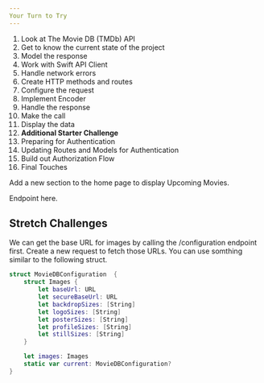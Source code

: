 ```yaml
---
Your Turn to Try
---
```



1. Look at The Movie DB (TMDb) API
1. Get to know the current state of the project
1. Model the response
1. Work with Swift API Client
1. Handle network errors
1. Create HTTP methods and routes
1. Configure the request
1. Implement Encoder
1. Handle the response
1. Make the call
1. Display the data
1. **Additional Starter Challenge**
1. Preparing for Authentication
1. Updating Routes and Models for Authentication
1. Build out Authorization Flow
1. Final Touches

Add a new section to the home page to display Upcoming Movies.

Endpoint here.

## Stretch Challenges

We can get the base URL for images by calling the /configuration endpoint first. Create a new request to fetch those URLs. You can use somthing similar to the following struct.

```Swift
struct MovieDBConfiguration  {
    struct Images {
        let baseUrl: URL
        let secureBaseUrl: URL
        let backdropSizes: [String]
        let logoSizes: [String]
        let posterSizes: [String]
        let profileSizes: [String]
        let stillSizes: [String]
    }

    let images: Images
    static var current: MovieDBConfiguration?
}
```
